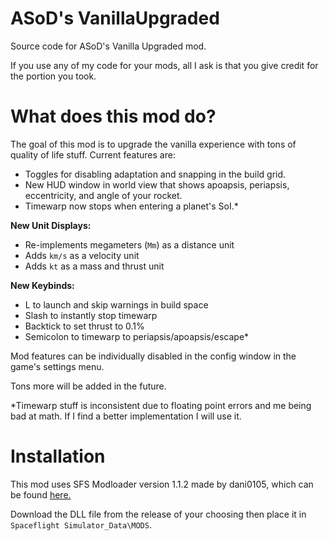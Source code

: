 # ASoD's VanillaUpgraded

Source code for ASoD's Vanilla Upgraded mod.

If you use any of my code for your mods, all I ask is that you give credit for the portion you took.

# What does this mod do?

The goal of this mod is to upgrade the vanilla experience with tons of quality of life stuff. Current features are:

- Toggles for disabling adaptation and snapping in the build grid.
- New HUD window in world view that shows apoapsis, periapsis, eccentricity, and angle of your rocket.
- Timewarp now stops when entering a planet's SoI.*

**New Unit Displays:**

- Re-implements megameters (`Mm`) as a distance unit
- Adds `km/s` as a velocity unit
- Adds `kt` as a mass and thrust unit

**New Keybinds:**

- L to launch and skip warnings in build space
- Slash to instantly stop timewarp
- Backtick to set thrust to 0.1%
- Semicolon to timewarp to periapsis/apoapsis/escape*

Mod features can be individually disabled in the config window in the game's settings menu.

Tons more will be added in the future.

\*Timewarp stuff is inconsistent due to floating point errors and me being bad at math. If I find a better implementation I will use it.

# Installation

This mod uses SFS Modloader version 1.1.2 made by dani0105, which can be found [here.](https://github.com/105-Code/SFS-Modloader)

Download the DLL file from the release of your choosing then place it in `Spaceflight Simulator_Data\MODS`.
